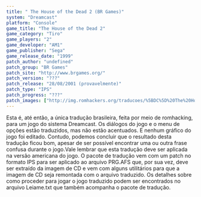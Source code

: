 ```yaml
---
title: " The House of the Dead 2 (BR Games)"
system: "Dreamcast"
platform: "Console"
game_title: "The House of the Dead 2"
game_category: "Tiro"
game_players: "2"
game_developer: "AM1"
game_publisher: "Sega"
game_release_date: "1999"
patch_author: "undefined"
patch_group: "BR Games"
patch_site: "http://www.brgames.org/"
patch_version: "???"
patch_release: "28/08/2001 (provavelmente)"
patch_type: "IPS"
patch_progress: "???"
patch_images: ["http://img.romhackers.org/traducoes/%5BDC%5D%20The%20House%20of%20the%20Dead%20-%20BR%20Games%20-%2001.jpg","http://img.romhackers.org/traducoes/%5BDC%5D%20The%20House%20of%20the%20Dead%20-%20BR%20Games%20-%2002.jpg","http://img.romhackers.org/traducoes/%5BDC%5D%20The%20House%20of%20the%20Dead%20-%20BR%20Games%20-%2003.jpg"]
---
```

Esta é, até então, a única tradução brasileira, feita por meio de romhacking, para um jogo do sistema Dreamcast. Os diálogos do jogo e o menu de opções estão traduzidos, mas não estão acentuados. E nenhum gráfico do jogo foi editado. Contudo, podemos concluir que o resultado desta tradução ficou bom, apesar de ser possível encontrar uma ou outra frase confusa durante o jogo.Vale lembrar que esta tradução deve ser aplicada na versão americana do jogo. O pacote de tradução vem com um patch no formato IPS para ser aplicado ao arquivo PRG.AFS que, por sua vez, deve ser extraído da imagem de CD e vem com alguns utilitários para que a imagem de CD seja remontada com o arquivo traduzido. Os detalhes sobre como proceder para jogar o jogo traduzido podem ser encontrados no arquivo Leiame.txt que também acompanha o pacote de tradução.